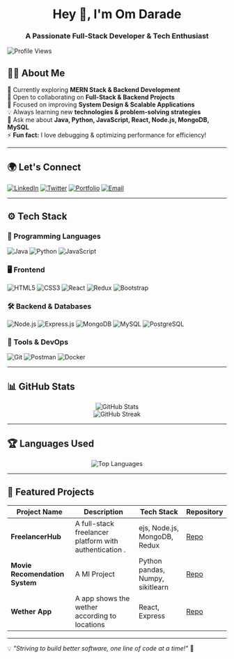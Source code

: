 <h1 align="center">Hey 👋, I'm Om Darade</h1>
<h3 align="center">A Passionate Full-Stack Developer & Tech Enthusiast</h3>

<p align="left"> <img src="https://komarev.com/ghpvc/?username=omdarade19&label=Profile%20Views&color=blueviolet&style=flat" alt="Profile Views" /> </p>

## 👨‍💻 About Me  
🚀 Currently exploring **MERN Stack & Backend Development**  
🤝 Open to collaborating on **Full-Stack & Backend Projects**  
🎯 Focused on improving **System Design & Scalable Applications**  
💡 Always learning new **technologies & problem-solving strategies**  
💬 Ask me about **Java, Python, JavaScript, React, Node.js, MongoDB, MySQL**  
⚡ **Fun fact:** I love debugging & optimizing performance for efficiency!  

---

## 🌍 Let's Connect  
<p align="left">
<a href="YourLinkedInLink" target="blank"><img align="center" src="https://img.shields.io/badge/LinkedIn-blue?style=for-the-badge&logo=linkedin&logoColor=white" alt="LinkedIn"/></a>
<a href="YourTwitterLink" target="blank"><img align="center" src="https://img.shields.io/badge/Twitter-blue?style=for-the-badge&logo=twitter&logoColor=white" alt="Twitter"/></a>
<a href="YourPortfolioLink" target="blank"><img align="center" src="https://img.shields.io/badge/Portfolio-ff69b4?style=for-the-badge&logo=firefox&logoColor=white" alt="Portfolio"/></a>
<a href="mailto:YourEmail" target="blank"><img align="center" src="https://img.shields.io/badge/Email-red?style=for-the-badge&logo=gmail&logoColor=white" alt="Email"/></a>
</p>

---

## ⚙️ Tech Stack  
### 🚀 Programming Languages  
<p align="left">
  <img src="https://img.shields.io/badge/Java-007396?style=for-the-badge&logo=java&logoColor=white" alt="Java"/>
  <img src="https://img.shields.io/badge/Python-3776AB?style=for-the-badge&logo=python&logoColor=white" alt="Python"/>
  <img src="https://img.shields.io/badge/JavaScript-yellow?style=for-the-badge&logo=javascript&logoColor=black" alt="JavaScript"/>
</p>

### 🖥️ Frontend  
<p align="left">
  <img src="https://img.shields.io/badge/HTML5-orange?style=for-the-badge&logo=html5&logoColor=white" alt="HTML5"/>
  <img src="https://img.shields.io/badge/CSS3-blue?style=for-the-badge&logo=css3&logoColor=white" alt="CSS3"/>
  <img src="https://img.shields.io/badge/React-61DAFB?style=for-the-badge&logo=react&logoColor=black" alt="React"/>
  <img src="https://img.shields.io/badge/Redux-purple?style=for-the-badge&logo=redux&logoColor=white" alt="Redux"/>
  <img src="https://img.shields.io/badge/Bootstrap-7952B3?style=for-the-badge&logo=bootstrap&logoColor=white" alt="Bootstrap"/>
</p>

### 🛠 Backend & Databases  
<p align="left">
  <img src="https://img.shields.io/badge/Node.js-green?style=for-the-badge&logo=node.js&logoColor=white" alt="Node.js"/>
  <img src="https://img.shields.io/badge/Express.js-black?style=for-the-badge&logo=express&logoColor=white" alt="Express.js"/>
  <img src="https://img.shields.io/badge/MongoDB-darkgreen?style=for-the-badge&logo=mongodb&logoColor=white" alt="MongoDB"/>
  <img src="https://img.shields.io/badge/MySQL-blue?style=for-the-badge&logo=mysql&logoColor=white" alt="MySQL"/>
  <img src="https://img.shields.io/badge/PostgreSQL-336791?style=for-the-badge&logo=postgresql&logoColor=white" alt="PostgreSQL"/>
</p>

### 🔧 Tools & DevOps  
<p align="left">
  <img src="https://img.shields.io/badge/Git-orange?style=for-the-badge&logo=git&logoColor=white" alt="Git"/>
  <img src="https://img.shields.io/badge/Postman-FF6C37?style=for-the-badge&logo=postman&logoColor=white" alt="Postman"/>
  <img src="https://img.shields.io/badge/Docker-2496ED?style=for-the-badge&logo=docker&logoColor=white" alt="Docker"/>
</p>

---



## 📊 GitHub Stats  
<p align="center">
  <img src="https://github-readme-stats.vercel.app/api?username=omdarade19&show_icons=true&theme=tokyonight" alt="GitHub Stats"/>
  <br>
  <img src="https://github-readme-streak-stats.herokuapp.com/?user=omdarade19&theme=tokyonight" alt="GitHub Streak"/>
</p>

---

## 🏆 Languages Used  
<p align="center">
  <img src="https://github-readme-stats.vercel.app/api/top-langs/?username=omdarade19&layout=compact&theme=tokyonight" alt="Top Languages"/>
</p>

---

## 📂 Featured Projects  
| Project Name  | Description | Tech Stack | Repository |
|--------------|-------------|------------|------------|
| **FreelancerHub** | A full-stack freelancer platform with authentication . | ejs, Node.js, MongoDB, Redux | [Repo](https://github.com/Anix12/FreelancerHub.git) |
| **Movie Recomendation System** | A Ml Project | Python pandas, Numpy, sikitlearn | [Repo](https://github.com/omdarade19/Movie-recommended-System.git) |
| **Wether App** |A app shows the wether according to locations | React, Express | [Repo](https://github.com/omdarade19/Whether_app.git) |

---

💡 *"Striving to build better software, one line of code at a time!"* 🚀  
